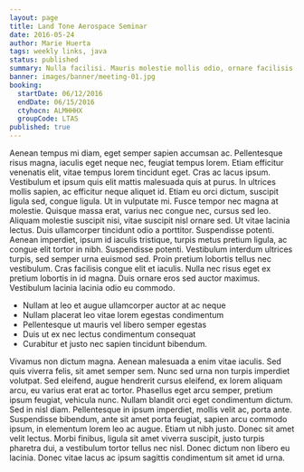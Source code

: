 ```yaml
---
layout: page
title: Land Tone Aerospace Seminar
date: 2016-05-24
author: Marie Huerta
tags: weekly links, java
status: published
summary: Nulla facilisi. Mauris molestie mollis odio, ornare facilisis quam.
banner: images/banner/meeting-01.jpg
booking:
  startDate: 06/12/2016
  endDate: 06/15/2016
  ctyhocn: ALMHHHX
  groupCode: LTAS
published: true
---
```

Aenean tempus mi diam, eget semper sapien accumsan ac. Pellentesque risus magna, iaculis eget neque nec, feugiat tempus lorem. Etiam efficitur venenatis elit, vitae tempus lorem tincidunt eget. Cras ac lacus ipsum. Vestibulum et ipsum quis elit mattis malesuada quis at purus. In ultrices mollis sapien, ac efficitur neque aliquet id. Etiam eu orci dictum, suscipit ligula sed, congue ligula. Ut in vulputate mi.
Fusce tempor nec magna at molestie. Quisque massa erat, varius nec congue nec, cursus sed leo. Aliquam molestie suscipit nisi, vitae suscipit nisl ornare sed. Ut vitae lacinia lectus. Duis ullamcorper tincidunt odio a porttitor. Suspendisse potenti. Aenean imperdiet, ipsum id iaculis tristique, turpis metus pretium ligula, ac congue elit tortor in nibh. Suspendisse potenti. Vestibulum interdum ultrices turpis, sed semper urna euismod sed. Proin pretium lobortis tellus nec vestibulum. Cras facilisis congue elit et iaculis. Nulla nec risus eget ex pretium lobortis in id magna. Duis ornare eros sed auctor maximus. Vestibulum lacinia lacinia odio eu commodo.

* Nullam at leo et augue ullamcorper auctor at ac neque
* Nullam placerat leo vitae lorem egestas condimentum
* Pellentesque ut mauris vel libero semper egestas
* Duis ut ex nec lectus condimentum consequat
* Curabitur et justo nec sapien tincidunt bibendum.

Vivamus non dictum magna. Aenean malesuada a enim vitae iaculis. Sed quis viverra felis, sit amet semper sem. Nunc sed urna non turpis imperdiet volutpat. Sed eleifend, augue hendrerit cursus eleifend, ex lorem aliquam arcu, eu varius erat erat ac tortor. Phasellus eget arcu semper, pretium ipsum feugiat, vehicula nunc. Nullam blandit orci eget condimentum dictum. Sed in nisl diam. Pellentesque in ipsum imperdiet, mollis velit ac, porta ante. Suspendisse bibendum, ante sit amet porta feugiat, sapien arcu commodo ipsum, in elementum lorem leo ac augue. Etiam ut nibh justo. Donec sit amet velit lectus. Morbi finibus, ligula sit amet viverra suscipit, justo turpis pharetra dui, a vestibulum tortor tellus nec nisl. Donec dictum non libero eu lacinia. Donec vitae lacus ac ipsum sagittis condimentum sit amet id urna.
